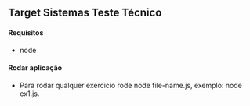 ## Target Sistemas Teste Técnico

#### Requisitos
- node

#### Rodar aplicação
- Para rodar qualquer exercicio rode node file-name.js, exemplo: node ex1.js.
